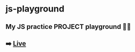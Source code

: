 # **js-playground**
## **My JS practice PROJECT playground 🚀🌟**
## **➡️ [Live](https://avarsh-jsplayground.vercel.app/)**

<br/>

